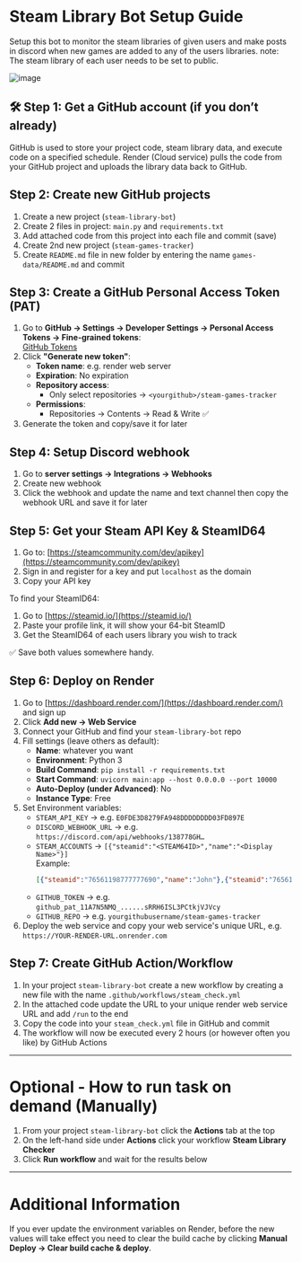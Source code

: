 # Steam Library Bot Setup Guide
Setup this bot to monitor the steam libraries of given users and make posts in discord when new games are added to any of the users libraries.
note: The steam library of each user needs to be set to public.

![image](https://github.com/user-attachments/assets/bd45bd76-37f5-4e80-9ec4-f92f7aed5626)

## 🛠 Step 1: Get a GitHub account (if you don’t already)

GitHub is used to store your project code, steam library data, and execute code on a specified schedule. Render (Cloud service) pulls the code from your GitHub project and uploads the library data back to GitHub.

## Step 2: Create new GitHub projects

1. Create a new project (`steam-library-bot`)
2. Create 2 files in project: `main.py` and `requirements.txt`
3. Add attached code from this project into each file and commit (save)
4. Create 2nd new project (`steam-games-tracker`)
5. Create `README.md` file in new folder by entering the name `games-data/README.md` and commit

## Step 3: Create a GitHub Personal Access Token (PAT)

1. Go to **GitHub → Settings → Developer Settings → Personal Access Tokens → Fine-grained tokens**:  
   [GitHub Tokens](https://github.com/settings/tokens)
2. Click **"Generate new token"**:
   - **Token name**: e.g. render web server
   - **Expiration**: No expiration
   - **Repository access**:
     - Only select repositories → `<yourgithub>/steam-games-tracker`
   - **Permissions**:
     - Repositories → Contents → Read & Write ✅
3. Generate the token and copy/save it for later

## Step 4: Setup Discord webhook

1. Go to **server settings → Integrations → Webhooks**
2. Create new webhook
3. Click the webhook and update the name and text channel then copy the webhook URL and save it for later

## Step 5: Get your Steam API Key & SteamID64

1. Go to: [https://steamcommunity.com/dev/apikey](https://steamcommunity.com/dev/apikey)
2. Sign in and register for a key and put `localhost` as the domain
3. Copy your API key

To find your SteamID64:

1. Go to [https://steamid.io/](https://steamid.io/)
2. Paste your profile link, it will show your 64-bit SteamID
3. Get the SteamID64 of each users library you wish to track

✅ Save both values somewhere handy.

## Step 6: Deploy on Render

1. Go to [https://dashboard.render.com/](https://dashboard.render.com/) and sign up
2. Click **Add new → Web Service**
3. Connect your GitHub and find your `steam-library-bot` repo
4. Fill settings (leave others as default):
   - **Name**: whatever you want
   - **Environment**: Python 3
   - **Build Command**: `pip install -r requirements.txt`
   - **Start Command**: `uvicorn main:app --host 0.0.0.0 --port 10000`
   - **Auto-Deploy (under Advanced)**: No
   - **Instance Type**: Free
5. Set Environment variables:
   - `STEAM_API_KEY` → e.g. `E0FDE3D8279FA948DDDDDDDD03FD897E`
   - `DISCORD_WEBHOOK_URL` → e.g. `https://discord.com/api/webhooks/138778GH…`
   - `STEAM_ACCOUNTS` → `[{"steamid":"<STEAM64ID>","name":"<Display Name>"}]`  
     Example:  
     ```json
     [{"steamid":"76561198777777690","name":"John"},{"steamid":"76561198888888690","name":"Jane"}]
     ```
   - `GITHUB_TOKEN` → e.g. `github_pat_11A7N5NMQ_......sRRH6ISL3PCtkjVJVcy`
   - `GITHUB_REPO` → e.g. `yourgithubusername/steam-games-tracker`
6. Deploy the web service and copy your web service's unique URL, e.g. `https://YOUR-RENDER-URL.onrender.com`

## Step 7: Create GitHub Action/Workflow

1. In your project `steam-library-bot` create a new workflow by creating a new file with the name `.github/workflows/steam_check.yml`
2. In the attached code update the URL to your unique render web service URL and add `/run` to the end
3. Copy the code into your `steam_check.yml` file in GitHub and commit
4. The workflow will now be executed every 2 hours (or however often you like) by GitHub Actions

---

# Optional - How to run task on demand (Manually)

1. From your project `steam-library-bot` click the **Actions** tab at the top
2. On the left-hand side under **Actions** click your workflow **Steam Library Checker**
3. Click **Run workflow** and wait for the results below

---

# Additional Information

If you ever update the environment variables on Render, before the new values will take effect you need to clear the build cache by clicking **Manual Deploy → Clear build cache & deploy**.
